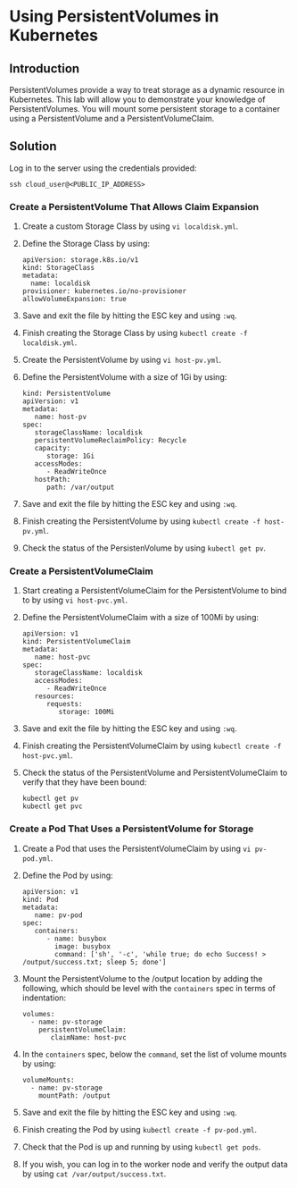 # Using PersistentVolumes in Kubernetes

## Introduction

PersistentVolumes provide a way to treat storage as a dynamic resource in Kubernetes. This lab will allow you to demonstrate your knowledge of PersistentVolumes. You will mount some persistent storage to a container using a PersistentVolume and a PersistentVolumeClaim.

## Solution

Log in to the server using the credentials provided:

```
ssh cloud_user@<PUBLIC_IP_ADDRESS>
```

### Create a PersistentVolume That Allows Claim Expansion

1.  Create a custom Storage Class by using `vi localdisk.yml`.
2.  Define the Storage Class by using:

    ```
    apiVersion: storage.k8s.io/v1
    kind: StorageClass
    metadata:
      name: localdisk
    provisioner: kubernetes.io/no-provisioner
    allowVolumeExpansion: true
    ```

3.  Save and exit the file by hitting the ESC key and using `:wq`.
4.  Finish creating the Storage Class by using `kubectl create -f localdisk.yml`.
5.  Create the PersistentVolume by using `vi host-pv.yml`.
6.  Define the PersistentVolume with a size of 1Gi by using:

    ```
    kind: PersistentVolume
    apiVersion: v1
    metadata:
       name: host-pv
    spec:
       storageClassName: localdisk
       persistentVolumeReclaimPolicy: Recycle
       capacity:
          storage: 1Gi
       accessModes:
          - ReadWriteOnce
       hostPath:
          path: /var/output
    ```

7.  Save and exit the file by hitting the ESC key and using `:wq`.
8.  Finish creating the PersistentVolume by using `kubectl create -f host-pv.yml`.
9.  Check the status of the PersistenVolume by using `kubectl get pv`.

### Create a PersistentVolumeClaim

1.  Start creating a PersistentVolumeClaim for the PersistentVolume to bind to by using `vi host-pvc.yml`.
2.  Define the PersistentVolumeClaim with a size of 100Mi by using:

    ```
    apiVersion: v1
    kind: PersistentVolumeClaim
    metadata:
       name: host-pvc
    spec:
       storageClassName: localdisk
       accessModes:
          - ReadWriteOnce
       resources:
          requests:
             storage: 100Mi
    ```

3.  Save and exit the file by hitting the ESC key and using `:wq`.
4.  Finish creating the PersistentVolumeClaim by using `kubectl create -f host-pvc.yml`.
5.  Check the status of the PersistentVolume and PersistentVolumeClaim to verify that they have been bound:

    ```
    kubectl get pv
    kubectl get pvc
    ```

### Create a Pod That Uses a PersistentVolume for Storage

1.  Create a Pod that uses the PersistentVolumeClaim by using `vi pv-pod.yml`.
2.  Define the Pod by using:

    ```
    apiVersion: v1
    kind: Pod
    metadata:
       name: pv-pod
    spec:
       containers:
          - name: busybox
            image: busybox
            command: ['sh', '-c', 'while true; do echo Success! > /output/success.txt; sleep 5; done']
    ```

3.  Mount the PersistentVolume to the /output location by adding the following, which should be level with the `containers` spec in terms of indentation:

    ```
    volumes:
      - name: pv-storage
        persistentVolumeClaim:
           claimName: host-pvc
    ```

4.  In the `containers` spec, below the `command`, set the list of volume mounts by using:

    ```
    volumeMounts:
      - name: pv-storage
        mountPath: /output
    ```

5.  Save and exit the file by hitting the ESC key and using `:wq`.
6.  Finish creating the Pod by using `kubectl create -f pv-pod.yml`.
7.  Check that the Pod is up and running by using `kubectl get pods`.
8.  If you wish, you can log in to the worker node and verify the output data by using `cat /var/output/success.txt`.
